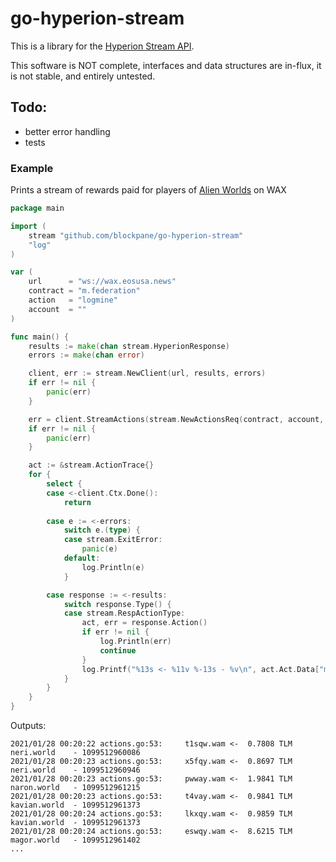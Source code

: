 # go-hyperion-stream

This is a library for the [Hyperion Stream API](https://hyperion.docs.eosrio.io/stream_client/).

This software is NOT complete, interfaces and data structures are in-flux, it is not stable, and entirely untested.

## Todo:

- better error handling
- tests

### Example

Prints a stream of rewards paid for players of [Alien Worlds](https://alienworlds.io) on WAX

```go
package main

import (
	stream "github.com/blockpane/go-hyperion-stream"
	"log"
)

var (
	url      = "ws://wax.eosusa.news"
	contract = "m.federation"
	action   = "logmine"
	account  = ""
)

func main() {
	results := make(chan stream.HyperionResponse)
	errors := make(chan error)

	client, err := stream.NewClient(url, results, errors)
	if err != nil {
		panic(err)
	}

	err = client.StreamActions(stream.NewActionsReq(contract, account, action))
	if err != nil {
		panic(err)
	}

	act := &stream.ActionTrace{}
	for {
		select {
		case <-client.Ctx.Done():
			return
			
		case e := <-errors:
			switch e.(type) {
			case stream.ExitError:
				panic(e)
			default:
				log.Println(e)
			}

		case response := <-results:
			switch response.Type() {
			case stream.RespActionType:
				act, err = response.Action()
				if err != nil {
					log.Println(err)
					continue
				}
				log.Printf("%13s <- %11v %-13s - %v\n", act.Act.Data["miner"], act.Act.Data["bounty"], act.Act.Data["planet_name"], act.Act.Data["land_id"])
			}
		}
	}
}
```

Outputs:

```text
2021/01/28 00:20:22 actions.go:53:     t1sqw.wam <-  0.7808 TLM neri.world    - 1099512960086
2021/01/28 00:20:23 actions.go:53:     x5fqy.wam <-  0.8697 TLM neri.world    - 1099512960946
2021/01/28 00:20:23 actions.go:53:     pwway.wam <-  1.9841 TLM naron.world   - 1099512961215
2021/01/28 00:20:23 actions.go:53:     t4vay.wam <-  0.9841 TLM kavian.world  - 1099512961373
2021/01/28 00:20:24 actions.go:53:     lkxqy.wam <-  0.9859 TLM kavian.world  - 1099512961373
2021/01/28 00:20:24 actions.go:53:     eswqy.wam <-  8.6215 TLM magor.world   - 1099512961402
...
```